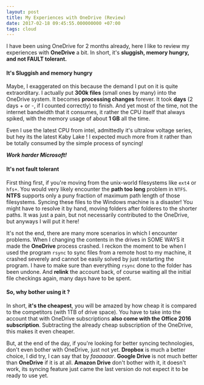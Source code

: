 ```yaml
---
layout: post
title: My Experiences with OneDrive (Review)
date: 2017-02-18 09:45:55.000000000 +07:00
tags: cloud
---
```

I have been using OneDrive for 2 months already, here I like to review my experiences with **OneDrive** a bit. In short, it's **sluggish, memory hungry, and not FAULT tolerant.**

#### It's Sluggish and memory hungry

Maybe, I exaggerated on this because the demand I put on it is quite extraorditary. I actually put **300k files** (small ones by many) into the OneDrive system. It becomes **processing changes** forever. It took **days** (2 days + or -, if I counted correctly) to finish. And yet most of the time, not the internet bandwidth that it consumes, it rather the CPU itself that always spiked, with the memory usage of about **1 GB** all the time.

Even I use the latest CPU from intel, admittedly it's ultralow voltage series, but hey its the latest Kaby Lake ! I expected much more from it rather than be totally consumed by the simple process of syncing!

***Work harder Microsoft!***

#### It's not fault tolerant

First thing first, if you're moving from the unix-world filesystems like `ext4` or `hfs+`. You would very likely encounter the **path too long** problem in `NTFS`. **NTFS** supports only a puny fraction of maximum path length of those filesystems. Syncing these files to the Windows machine is a disaster! You might have to resolve it by hand, moving folders after folderes to the shorter paths. It was just a pain, but not necessarily contributed to the OneDrive, but anyways I will put it here!

It's not the end, there are many more scenarios in which I encounter problems. When I changing the contents in the drives in SOME WAYS it made the **OneDrive** process crashed. I reckon the moment to be when I used the program `rsync` to sync files from a remote host to my machine, it crashed severely and cannot be easily solved by just restarting the program. I have to make sure than everything `rsync` done to the folder has been undone. And **relink** the account back, of course waiting all the initial file checkings again, many days have to be spent.


#### So, why bother using it ?

In short, **it's the cheapest**, you will be amazed by how cheap it is compared to the competitors (with 1TB of drive space). You have to take into the account that with OneDrive subscriptions **also come with the Office 2016 subscription**. Subtracting the already cheap subscription of the OneDrive, this makes it even cheaper.

But, at the end of the day, if you're looking for better syncing technologies, don't even bother with OneDrive, just not yet. **Dropbox** is much a better choice, I did try, I can say that by *faaaaaar*. **Google Drive** is not much better than **OneDrive** if it is at all. **Amazon Drive** don't bother with it, it doesn't work, its syncing feature just came the last version do not expect it to be ready to use yet. 
